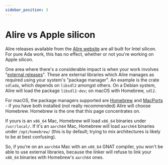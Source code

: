 ```yaml
---
sidebar_position: 3
---
```


# Alire vs Apple silicon

Alire releases available from the [Alire website](https://github.com/alire-project/alire/releases) are all built for Intel silicon. For pure Ada work, this has no effect, whether or not you're working on Apple silicon.

One area where there's a considerable impact is when your work involves "[external releases](https://alire.ada.dev/docs/#external-releases)". These are external libraries which Alire manages as required using your system's "package manager". An example is the crate `sdlada`, which depends on `libsdl2` amongst others. On a Debian system, Alire will load the package `libsdl2-dev`; on macOS with Homebrew, `sdl2`.

For macOS, the package managers supported are [Homebrew](https://brew.sh) and [MacPorts](https://www.macports.org) - if you have both installed (not really recommended) Alire will choose Homebrew. Homebrew is the one that this page concentrates on.

If yours is an `x86_64` Mac, Homebrew will load `x86_64` binaries under `/usr/local/`. If it's an `aarch64` Mac, Homebrew will load `aarch64` binaries under `/opt/homebrew/` (this is by default; trying to mix architectures is likely to be at best confusing).

So, if you're on an `aarch64` Mac with an `x86_64` GNAT compiler, you won't be able to use external libraries, because the linker will refuse to link your `x86_64` binaries with Homebrew's `aarch64` ones.
